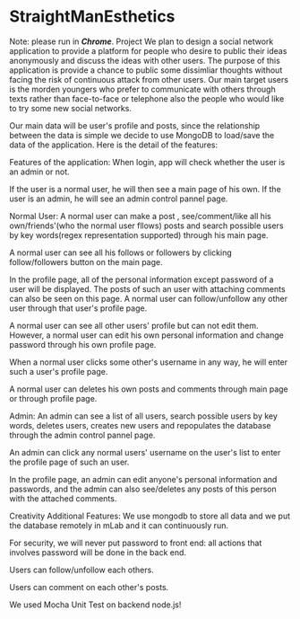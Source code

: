 # StraightManEsthetics
Note: please run in ***Chrome***.
Project
We plan to design a social network application to provide a platform for people who desire to public their ideas anonymously and discuss the ideas with other users. The purpose of this application is provide a chance to public some dissimliar thoughts without facing the risk of continuous attack from other users. Our main target users is the morden youngers who prefer to communicate with others through texts rather than face-to-face or telephone also the people who would like to try some new social networks.


Our main data will be user's profile and posts, since the relationship between the data is simple we decide to use MongoDB to load/save the data of the application. Here is the detail of the features:


Features of the application:
When login, app will check whether the user is an admin or not.

If the user is a normal user, he will then see a main page of his own.
If the user is an admin, he will see an admin control pannel page.


Normal User:
A normal user can make a post , see/comment/like all his own/friends'(who the normal user fllows) posts and search possible users by key words(regex representation supported) through his main page.

A normal user can see all his follows or followers by clicking follow/followers button on the main page.

In the profile page, all of the personal information except password of a user will be displayed. The posts of such an user with attaching comments can also be seen on this page. A normal user can follow/unfollow any other user through that user's profile page.

A normal user can see all other users' profile but can not edit them. However, a normal user can edit his own personal information and change password through his own profile page.

When a normal user clicks some other's username in any way, he will enter such a user's profile page.

A normal user can deletes his own posts and comments through main page or through profile page.


Admin:
An admin can see a list of all users, search possible users by key words, deletes users, creates new users and repopulates the database through the admin control pannel page.

An admin can click any normal users' username on the user's list to enter the profile page of such an user. 

In the profile page, an admin can edit anyone's personal information and passwords, and the admin can also see/deletes any posts of this person with the attached comments.


Creativity Additional Features:
We use mongodb to store all data and we put the database remotely in mLab and it can continuously run.

For security, we will never put password to front end: all actions that involves password will be done in the back end.

Users can follow/unfollow each others.

Users can comment on each other's posts.

We used Mocha Unit Test on backend node.js!
